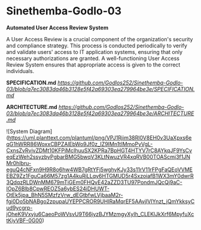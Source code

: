 # Sinethemba-Godlo-03
**Automated User Access Review System**

A User Access Review is a crucial component of the organization's security and compliance strategy. This process is conducted periodically to verify and validate users' access to IT application systems, ensuring that only necessary authorizations are granted. A well-functioning User Access Review System ensures that appropriate access is given to the correct individuals.

**SPECIFICATION.md**
*https://github.com/Godlos252/Sinethemba-Godlo-03/blob/a7ec3083da46b3128e5f42a69303ea279964be3e/SPECIFICATION.md*

**ARCHITECTURE.md**
*https://github.com/Godlos252/Sinethemba-Godlo-03/blob/a7ec3083da46b3128e5f42a69303ea279964be3e/ARCHITECTURE.md*

![System Diagram] (https://uml.planttext.com/plantuml/png/VPJ1Rjim38Rl0V8EH0v3UaXpxs6eqG1hWRR86WoxxCBPZAlEbWo9Jf0z_IZ9IMn1tIMmoPyVgL-CxnsZvRvjvZDMt10KFPiMcIhuuSX2KPRa7BpHGT4HTYV7rC8AYkqJF9YsCveqEzWeh2ssyzbyPgbarBMG5bwqV3KLtNwuzVR4xqRVB00TOAScmj3f1JNMr0hlbru-eguQ4cNFxn9H9R8o6hw4WB7gRtYFj5wghyKJy33s11rV11rFPgFaQEoVVMEEBZ9Zz1FguCa66M57zg1A4kuRiLLqy6HTGMUD5r4SxzoiafB1WX3mY0dwrR3QdqzRLDWnMM679mTiGEm0FHQvE42aZZD3TU97PondmJQcQj9aC-IOpZ6Blb8CpwREOZ5a6ybES24iDHUWT-OtEk5jpa_BhN5SMzfzVrw_dEGtbfwLVjbaaM2r-fgi0Do5bNABgo2zpupaUYEPPCROR9UHIRaMqrEF5AAvjlVIYnzt_jQmYkksyCud9ycgrp-jOheK9Vxyju6CaeoPoWVsvU9T66jyzBJYMzmgyXyIh_CLEKlJkXrf6MpyfuXctKiyVBF-0G00)